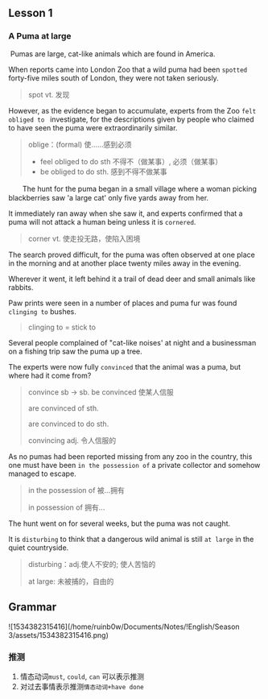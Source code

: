 ## Lesson 1 

### A Puma at large

​	Pumas are large, cat-like animals which are found in America. 

When reports came into London Zoo that a wild puma had been `spotted` forty-five miles south of London, they were not taken seriously. 

> spot vt. 发现

However, as the evidence began to accumulate, experts from the Zoo `felt obliged to ` investigate, for the descriptions given by people who claimed to have seen the puma were extraordinarily similar.

> oblige：(formal) 使……感到必须
>
> * feel obliged to do sth 不得不（做某事）, 必须（做某事）
> * be obliged to do sth. 感到不得不做某事

　　The hunt for the puma began in a small village where a woman picking blackberries saw 'a large cat' only five yards away from her. 

It immediately ran away when she saw it, and experts confirmed that a puma will not attack a human being unless it is `cornered`. 

> corner vt. 使走投无路，使陷入困境

The search proved difficult, for the puma was often observed at one place in the morning and at another place twenty miles away in the evening. 

Wherever it went, it left behind it a trail of dead deer and small animals like rabbits. 

Paw prints were seen in a number of places and puma fur was found `clinging to` bushes. 

> clinging to = stick to 

Several people complained of "cat-like noises' at night and a businessman on a fishing trip saw the puma up a tree. 

The experts were now fully `convinced` that the animal was a puma, but where had it come from? 

> convince sb -> sb. be convinced 使某人信服
>
> are convinced of sth.
>
> are convinced to do sth.
>
> convincing adj. 令人信服的

As no pumas had been reported missing from any zoo in the country, this one must have been `in the possession of` a private collector and somehow managed to escape. 

> in the possession of 被...拥有
>
> in possession of 拥有...

The hunt went on for several weeks, but the puma was not caught. 

It is `disturbing` to think that a dangerous wild animal is still `at large` in the quiet countryside.

> disturbing：adj.使人不安的; 使人苦恼的
>
> at large: 未被捕的，自由的

## Grammar

![1534382315416](/home/ruinb0w/Documents/Notes/!English/Season 3/assets/1534382315416.png)

### 推测

1. 情态动词`must`, `could`, `can` 可以表示推测
2. 对过去事情表示推测`情态动词+have done`